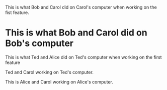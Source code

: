 This is what Bob and Carol did on Carol's computer when working on the fist feature.

This is what Bob and Carol did on Bob's computer 
=======
This is what Ted and Alice did on Ted's computer when working on the first feature


Ted and Carol working on Ted's computer.

This is Alice and Carol working on Alice's computer.

